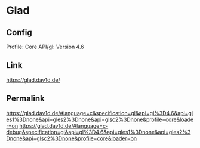 # Glad
## Config

Profile: Core
API/gl:  Version 4.6

## Link
https://glad.dav1d.de/

## Permalink
https://glad.dav1d.de/#language=c&specification=gl&api=gl%3D4.6&api=gles1%3Dnone&api=gles2%3Dnone&api=glsc2%3Dnone&profile=core&loader=on
https://glad.dav1d.de/#language=c-debug&specification=gl&api=gl%3D4.6&api=gles1%3Dnone&api=gles2%3Dnone&api=glsc2%3Dnone&profile=core&loader=on
